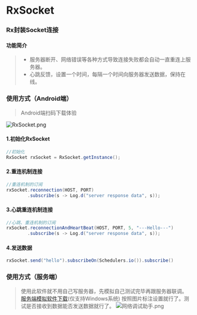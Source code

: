 # RxSocket
### Rx封装Socket连接
#### 功能简介
> - 服务器断开、网络错误等各种方式导致连接失败都会自动一直重连上服务器。
> - 心跳反馈，设置一个时间，每隔一个时间向服务器发送数据，保持在线。

### 使用方式（Android端）
> Android端扫码下载体验

![RxSocket.png](https://upload-images.jianshu.io/upload_images/2635045-a02398bfe2bf384d.png?imageMogr2/auto-orient/strip%7CimageView2/2/w/200)
#### 1.初始化RxSocket
```java
//初始化
RxSocket rxSocket = RxSocket.getInstance();
```
#### 2.重连机制连接
```java
//重连机制的订阅
rxSocket.reconnection(HOST, PORT)
        .subscribe(s -> Log.d("server response data", s));
```
#### 3.心跳重连机制连接
```java
//心跳、重连机制的订阅
rxSocket.reconnectionAndHeartBeat(HOST, PORT, 5, "---Hello---")
        .subscribe(s -> Log.d("server response data", s));
```
#### 4.发送数据
``` java
rxSocket.send("hello").subscribeOn(Schedulers.io()).subscribe()
```
### 使用方式（服务端）
> 使用此软件就不用自己写服务器，先模拟自己测试完毕再跟服务器联调。
> [服务端模拟软件下载]()(仅支持Windows系统)
> 按照图片标注设置就行了。测试是否接收到数据能否发送数据就行了。
![网络调试助手.png](https://upload-images.jianshu.io/upload_images/2635045-f1f82da32fc39bed.png?imageMogr2/auto-orient/strip%7CimageView2/2/w/800)

